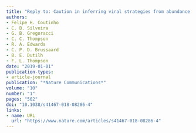 ```yaml
---
title: "Reply to: Caution in inferring viral strategies from abundance correlations in marine metagenomes"
authors:
- Felipe H. Coutinho
- C. B. Silveira
- G. B. Gregoracci
- C. C. Thompson
- R. A. Edwards
- C. P. D. Brussaard
- B. E. Dutilh
- F. L. Thompson
date: "2019-01-01"
publication-types:
- article-journal
publication: "*Nature Communications*"
volume: "10"
number: "1"
pages: "502"
doi: "10.1038/s41467-018-08286-4"
links:
- name: URL
  url: "https://www.nature.com/articles/s41467-018-08286-4"
---
```


